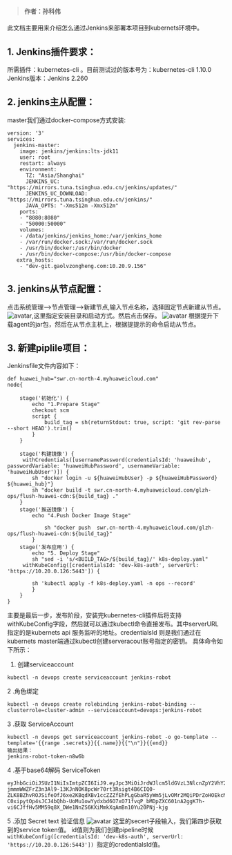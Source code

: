 > #### 作者：孙科伟
此文档主要用来介绍怎么通过Jenkins来部署本项目到kubernets环境中。

## 1. Jenkins插件要求：
所需插件：kubernetes-cli 。目前测试过的版本号为：kubernetes-cli 1.10.0
Jenkins版本：Jenkins 2.260

## 2. jenkins主从配置：
master我们通过docker-compose方式安装:
```
version: '3'
services:
  jenkins-master:
    image: jenkins/jenkins:lts-jdk11
    user: root
    restart: always
    environment:
      TZ: "Asia/Shanghai"
      JENKINS_UC: "https://mirrors.tuna.tsinghua.edu.cn/jenkins/updates/"
      JENKINS_UC_DOWNLOAD: "https://mirrors.tuna.tsinghua.edu.cn/jenkins/"
      JAVA_OPTS: "-Xms512m -Xmx512m"
    ports:
    - "8080:8080"
    - "50000:50000"
    volumes:
    - /data/jenkins/jenkins_home:/var/jenkins_home
    - /var/run/docker.sock:/var/run/docker.sock
    - /usr/bin/docker:/usr/bin/docker
    - /usr/bin/docker-compose:/usr/bin/docker-compose
   extra_hosts:
    - "dev-git.gaolvzongheng.com:10.20.9.156"
```
## 3. jenkins从节点配置：
点击系统管理-->节点管理-->新建节点,输入节点名称，选择固定节点新建从节点。
![avatar](./images/jenkins.png),这里指定安装目录和启动方式。然后点击保存。
![avatar](./images/agent.png)
根据提升下载agent的jar包，然后在从节点主机上，根据提提示的命令启动从节点。
## 3. 新建piplile项目：
Jenkinsfile文件内容如下：
```
def huawei_hub="swr.cn-north-4.myhuaweicloud.com"
node{
    
    stage('初始化') {
        echo "1.Prepare Stage"
        checkout scm
        script {
            build_tag = sh(returnStdout: true, script: 'git rev-parse --short HEAD').trim()
        }
    }
 
    stage('构建镜像') {
     withCredentials([usernamePassword(credentialsId: 'huaweihub', passwordVariable: 'huaweiHubPassword', usernameVariable: 'huaweiHubUser')]) {
        sh "docker login -u ${huaweiHubUser} -p ${huaweiHubPassword} ${huawei_hub}"}
        sh "docker build -t swr.cn-north-4.myhuaweicloud.com/glzh-ops/flush-huawei-cdn:${build_tag} ."
    }
    stage('推送镜像') {
        echo "4.Push Docker Image Stage"

            sh "docker push  swr.cn-north-4.myhuaweicloud.com/glzh-ops/flush-huawei-cdn:${build_tag}"
        }
    stage('发布应用') {
        echo "5. Deploy Stage"
        sh "sed -i 's/<BUILD_TAG>/${build_tag}/' k8s-deploy.yaml"
     withKubeConfig([credentialsId: 'dev-k8s-auth', serverUrl: 'https://10.20.0.126:5443']) {

        sh 'kubectl apply -f k8s-deploy.yaml -n ops --record'
        }
    }
}

```

主要是最后一步，发布阶段，安装完kubernetes-cli插件后将支持withKubeConfig字段，然后就可以通过kubectl命令直接发布。其中serverURL
指定的是kubernets api 服务监听的地址。credentialsId 则是我们通过在kubernets master端通过kubectl创建serveracout账号指定的密钥。
具体命令如下所示：
1. 创建serviceaccount
```
kubectl -n devops create serviceaccount jenkins-robot
```
2 .角色绑定
```
kubectl -n devops create rolebinding jenkins-robot-binding --clusterrole=cluster-admin --serviceaccount=devops:jenkins-robot
```
3 .获取 ServiceAccount
```
kubectl -n devops get serviceaccount jenkins-robot -o go-template --template='{{range .secrets}}{{.name}}{{"\n"}}{{end}}
输出结果：
jenkins-robot-token-n8w6b
```
4 .基于base64解码 ServiceToken
```
eyJhbGciOiJSUzI1NiIsImtpZCI6IiJ9.eyJpc3MiOiJrdWJlcm5ldGVzL3NlcnZpY2VhY2NvdW50Iiwia3ViZXJuZXRlcy5pby9zZXJ2aWNlYWNjb3VudC9uYW1lc3BhY2UiOiJkZXZvcHMiLCJrdWJlcm5ldGVzLmlvL3NlcnZpY2VhY2NvdW50L3NlY3JldC5uYW1lIjoiamVua2lucy1yb2JvdC10b2tlbi1uOHc2YiIsImt1YmVybmV0ZXMuaW8vc2VydmljZWFjY291bnQvc2VydmljZS1hY2NvdW50Lm5hbWUiOiJqZW5raW5zLXJvYm90Iiwia3ViZXJuZXRlcy5pby9zZXJ2aWNlYWNjb3VudC9zZXJ2aWNlLWFjY291bnQudWlkIjoiOTcyZTY0OGYtMTYxZC00NmM5LWI0ZjgtYjFkNTdlOWY4NTBjIiwic3ViIjoic3lzdGVtOnNlcnZpY2VhY2NvdW50OmRldm9wczpqZW5raW5zLXJvYm90In0.ArQvcaEqCaeU1ZcJ6nOC5rLaTZr_vLDrpLCt87asltMUWj2gSli_mXUTrl09hBnBDXI3A1D4rJXHKLHjIAA4nN8qRIRGbpqSNzDwmqJr-jmmmWWZFrZ3n3Al9-13KJnNOK8pcWr70rt3Rsigt4B6CIQ0-ZLK8BZhvROJSifeOfJ6xe2KBqdXBv1ccZZZfEhPLgGbaR5yWm5jLvOMr2MQiPDrZoHOEkcMt-C0xipytOp4sJCJ4bQhb-UoMu1owYydxbd6O7xO71fvqP_bMDpZXC601nA2ggK7h-vi6CJffHv5MM59q8X_DWe1NnZS6KXiMmkXqAmBn10Yu20PNj-kjg
```
5 .添加  Secret text 验证信息
![avatar](./images/secret.png)
这里的secert子段输入，我们第四步获取到的service token值。
id值则为我们创建pipeline时候```withKubeConfig([credentialsId: 'dev-k8s-auth', serverUrl: 'https://10.20.0.126:5443']) ```指定的credentialsId值。





